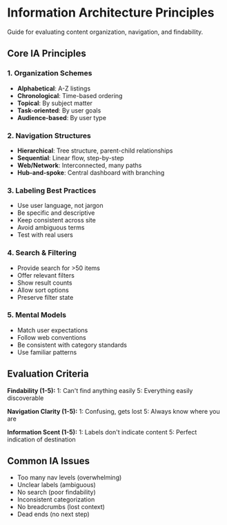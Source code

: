 # Information Architecture Principles

Guide for evaluating content organization, navigation, and findability.

## Core IA Principles

### 1. Organization Schemes
- **Alphabetical**: A-Z listings
- **Chronological**: Time-based ordering
- **Topical**: By subject matter
- **Task-oriented**: By user goals
- **Audience-based**: By user type

### 2. Navigation Structures
- **Hierarchical**: Tree structure, parent-child relationships
- **Sequential**: Linear flow, step-by-step
- **Web/Network**: Interconnected, many paths
- **Hub-and-spoke**: Central dashboard with branching

### 3. Labeling Best Practices
- Use user language, not jargon
- Be specific and descriptive
- Keep consistent across site
- Avoid ambiguous terms
- Test with real users

### 4. Search & Filtering
- Provide search for >50 items
- Offer relevant filters
- Show result counts
- Allow sort options
- Preserve filter state

### 5. Mental Models
- Match user expectations
- Follow web conventions
- Be consistent with category standards
- Use familiar patterns

## Evaluation Criteria

**Findability (1-5):**
1: Can't find anything easily
5: Everything easily discoverable

**Navigation Clarity (1-5):**
1: Confusing, gets lost
5: Always know where you are

**Information Scent (1-5):**
1: Labels don't indicate content
5: Perfect indication of destination

## Common IA Issues
- Too many nav levels (overwhelming)
- Unclear labels (ambiguous)
- No search (poor findability)
- Inconsistent categorization
- No breadcrumbs (lost context)
- Dead ends (no next step)

